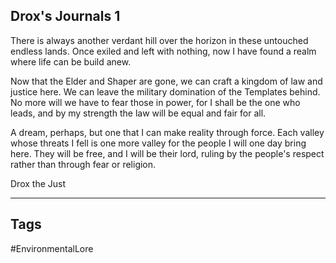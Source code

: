 ## Drox's Journals 1
There is always another verdant hill over the horizon in these untouched endless lands. Once exiled and left with nothing, now I have found a realm where life can be build anew.

Now that the Elder and Shaper are gone, we can craft a kingdom of law and justice here. We can leave the military domination of the Templates behind. No more will we have to fear those in power, for I shall be the one who leads, and by my strength the law will be equal and fair for all.

A dream, perhaps, but one that I can make reality through force. Each valley whose threats I fell is one more valley for the people I will one day bring here. They will be free, and I will be their lord, ruling by the people's respect rather than through fear or religion.

Drox the Just

---
## Tags
#EnvironmentalLore 